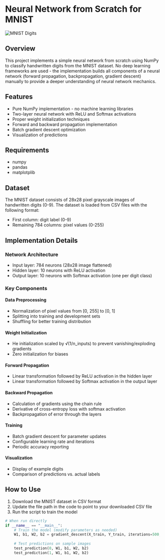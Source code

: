 # Neural Network from Scratch for MNIST

![MNIST Digits](https://upload.wikimedia.org/wikipedia/commons/thumb/2/27/MnistExamples.png/320px-MnistExamples.png)

## Overview
This project implements a simple neural network from scratch using NumPy to classify handwritten digits from the MNIST dataset. No deep learning frameworks are used - the implementation builds all components of a neural network (forward propagation, backpropagation, gradient descent) manually to provide a deeper understanding of neural network mechanics.

## Features
- Pure NumPy implementation - no machine learning libraries
- Two-layer neural network with ReLU and Softmax activations
- Proper weight initialization techniques
- Forward and backward propagation implementation
- Batch gradient descent optimization
- Visualization of predictions

## Requirements
- numpy
- pandas
- matplotplib

## Dataset
The MNIST dataset consists of 28x28 pixel grayscale images of handwritten digits (0-9). The dataset is loaded from CSV files with the following format:
- First column: digit label (0-9)
- Remaining 784 columns: pixel values (0-255)

## Implementation Details

### Network Architecture
- Input layer: 784 neurons (28x28 image flattened)
- Hidden layer: 10 neurons with ReLU activation
- Output layer: 10 neurons with Softmax activation (one per digit class)

### Key Components

#### Data Preprocessing
- Normalization of pixel values from [0, 255] to [0, 1]
- Splitting into training and development sets
- Shuffling for better training distribution

#### Weight Initialization
- He initialization scaled by √(1/n_inputs) to prevent vanishing/exploding gradients
- Zero initialization for biases

#### Forward Propagation
- Linear transformation followed by ReLU activation in the hidden layer
- Linear transformation followed by Softmax activation in the output layer

#### Backward Propagation
- Calculation of gradients using the chain rule
- Derivative of cross-entropy loss with softmax activation
- Backpropagation of error through the layers

#### Training
- Batch gradient descent for parameter updates
- Configurable learning rate and iterations
- Periodic accuracy reporting

#### Visualization
- Display of example digits
- Comparison of predictions vs. actual labels

## How to Use

1. Download the MNIST dataset in CSV format
2. Update the file path in the code to point to your downloaded CSV file
3. Run the script to train the model

```python
# When run directly
if __name__ == "__main__":
    # Train the model (modify parameters as needed)
    W1, b1, W2, b2 = gradient_descent(X_train, Y_train, iterations=500, alpha=0.10)
    
    # Test predictions on sample images
    test_prediction(0, W1, b1, W2, b2)
    test_prediction(1, W1, b1, W2, b2)
